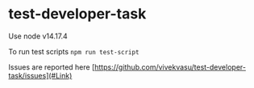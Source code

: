 # test-developer-task
Use node v14.17.4

To run test scripts `npm run test-script`

Issues are reported here  [https://github.com/vivekvasu/test-developer-task/issues](#Link)
